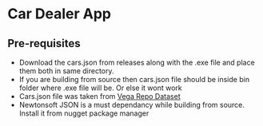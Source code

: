 ﻿# Car Dealer App
## Pre-requisites 


- Download  the cars.json from releases along with the .exe file and place them both in same directory.
- If you are building from source then cars.json file should be inside bin folder where .exe file will be. Or else it wont work
- Cars.json file was taken from [Vega Repo Dataset](https://github.com/vega/vega/blob/master/docs/data/cars.json)
- Newtonsoft JSON is a must dependancy while building from source. Install it from nugget package manager

